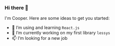 ### Hi there 👋

I'm Cooper.
Here are some ideas to get you started:

- 🌱 I’m using and learning `React.js`
- 👯 I’m currently working on my first library `lessys`
- 📫 I’m looking for a new job

